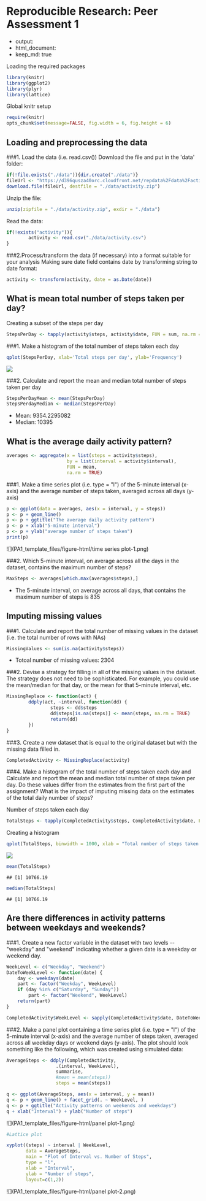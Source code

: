 
Reproducible Research: Peer Assessment 1
============================================
+   output: 
+   html_document:
+   keep_md: true

Loading the required packages


```r
library(knitr)
library(ggplot2)
library(plyr)
library(lattice)
```

Global knitr setup

```r
require(knitr)
opts_chunk$set(message=FALSE, fig.width = 6, fig.height = 6)
```


## Loading and preprocessing the data

###1. Load the data (i.e. read.csv())
Download the file and put in the 'data' folder:

```r
if(!file.exists("./data")){dir.create("./data")}
fileUrl <- "https://d396qusza40orc.cloudfront.net/repdata%2Fdata%2Factivity.zip" 
download.file(fileUrl, destfile = "./data/activity.zip")
```
Unzip the file:

```r
unzip(zipfile = "./data/activity.zip", exdir = "./data")
```
Read the data:

```r
if(!exists("activity")){
        activity <- read.csv("./data/activity.csv")
}
```

###2.Process/transform the data (if necessary) into a format suitable for your analysis 
Making sure date field contains date by transforming string to date format:

```r
activity <- transform(activity, date = as.Date(date))
```


## What is mean total number of steps taken per day?
Creating a subset of the steps per day

```r
StepsPerDay <- tapply(activity$steps, activity$date, FUN = sum, na.rm = TRUE)
```
###1. Make a histogram of the total number of steps taken each day

```r
qplot(StepsPerDay, xlab='Total steps per day', ylab='Frequency')
```

![](PA1_template_files/figure-html/quickplot-1.png) 

###2. Calculate and report the mean and median total number of steps taken per day

```r
StepsPerDayMean <- mean(StepsPerDay)
StepsPerdayMedian <- median(StepsPerDay)
```

* Mean: 9354.2295082
* Median: 10395


## What is the average daily activity pattern?

```r
averages <- aggregate(x = list(steps = activity$steps), 
                      by = list(interval = activity$interval),
                      FUN = mean, 
                      na.rm = TRUE)
```
###1. Make a time series plot (i.e. type = "l") of the 5-minute interval (x-axis) and the average number of steps taken, averaged across all days (y-axis)

```r
p <- ggplot(data = averages, aes(x = interval, y = steps)) 
p <- p + geom_line()
p <- p + ggtitle("The average daily activity pattern")
p <- p + xlab("5-minute interval")
p <- p + ylab("average number of steps taken")
print(p)
```

![](PA1_template_files/figure-html/time series plot-1.png) 

###2. Which 5-minute interval, on average across all the days in the dataset, contains the maximum number of steps?

```r
MaxSteps <- averages[which.max(averages$steps),]
```

- The 5-minute interval, on average across all days, that contains the maximum number of steps is 835


## Imputing missing values

###1. Calculate and report the total number of missing values in the dataset (i.e. the total number of rows with NAs)

```r
MissingValues <- sum(is.na(activity$steps))
```

* Totoal number of missing values: 2304

###2. Devise a strategy for filling in all of the missing values in the dataset. The strategy does not need to be sophisticated. For example, you could use the mean/median for that day, or the mean for that 5-minute interval, etc.

```r
MissingReplace <- function(act) {
        ddply(act, ~interval, function(dd) {
                steps <- dd$steps
                dd$steps[is.na(steps)] <- mean(steps, na.rm = TRUE)
                return(dd)
        })
}
```
###3. Create a new dataset that is equal to the original dataset but with the missing data filled in.

```r
CompletedActivity <- MissingReplace(activity)
```
###4. Make a histogram of the total number of steps taken each day and Calculate and report the mean and median total number of steps taken per day. Do these values differ from the estimates from the first part of the assignment? What is the impact of imputing missing data on the estimates of the total daily number of steps?

Number of steps taken each day

```r
TotalSteps <- tapply(CompletedActivity$steps, CompletedActivity$date, FUN = sum)
```

Creating a histogram

```r
qplot(TotalSteps, binwidth = 1000, xlab = "Total number of steps taken each day")
```

![](PA1_template_files/figure-html/histogram-1.png) 

```r
mean(TotalSteps)
```

```
## [1] 10766.19
```

```r
median(TotalSteps)
```

```
## [1] 10766.19
```


## Are there differences in activity patterns between weekdays and weekends?

###1. Create a new factor variable in the dataset with two levels -- "weekday" and "weekend" indicating whether a given date is a weekday or weekend day.

```r
WeekLevel <- c("Weekday", "Weekend")
DateToWeekLevel <- function(date) {
    day <- weekdays(date)
    part <- factor("Weekday", WeekLevel)
    if (day %in% c("Saturday", "Sunday"))
        part <- factor("Weekend", WeekLevel)
    return(part)
}

CompletedActivity$WeekLevel <- sapply(CompletedActivity$date, DateToWeekLevel)
```

###2. Make a panel plot containing a time series plot (i.e. type = "l") of the 5-minute interval (x-axis) and the average number of steps taken, averaged across all weekday days or weekend days (y-axis). The plot should look something like the following, which was created using simulated data:


```r
AverageSteps <- ddply(CompletedActivity,
                  .(interval, WeekLevel),
                  summarise,
                  #mean = mean(steps))
                  steps = mean(steps))

q <- ggplot(AverageSteps, aes(x = interval, y = mean))
q <- p + geom_line() + facet_grid(. ~ WeekLevel, )
q <- p + ggtitle("Activity patterns on weekends and weekdays")
q + xlab("Interval") + ylab("Number of steps")
```

![](PA1_template_files/figure-html/panel plot-1.png) 

```r
#Lattice plot

xyplot((steps) ~ interval | WeekLevel, 
       data = AverageSteps,
       main = "Plot of Interval vs. Number of Steps", 
       type = "l", 
       xlab = "Interval",
       ylab = "Number of steps",
       layout=c(1,2))
```

![](PA1_template_files/figure-html/panel plot-2.png) 

